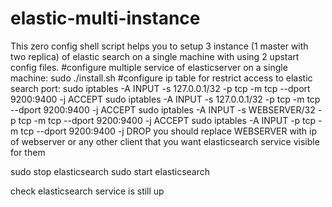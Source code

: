# elastic-multi-instance
This zero config shell script helps you to setup 3 instance (1 master with two replica) of elastic search on a single machine with using 2 upstart config files.
#configure multiple service of elasticserver on a single machine:
sudo ./install.sh
#configure ip table for restrict access to elastic search port:
sudo iptables -A INPUT -s 127.0.0.1/32 -p tcp -m tcp --dport 9200:9400 -j ACCEPT
sudo iptables -A INPUT -s 127.0.0.1/32 -p tcp -m tcp --dport 9200:9400 -j ACCEPT
sudo iptables -A INPUT -s WEBSERVER/32 -p tcp -m tcp --dport 9200:9400 -j ACCEPT
sudo iptables -A INPUT -p tcp -m tcp --dport 9200:9400 -j DROP
you should replace WEBSERVER with ip of webserver or any other client that you want elasticsearch service visible for them




sudo stop elasticsearch
sudo start elasticsearch

check elasticsearch service is still up
